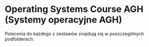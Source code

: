 # Operating Systems Course AGH (Systemy operacyjne AGH)
Polecenia do każdego z zestawów znajdują się w poszczególnych podfolderach.